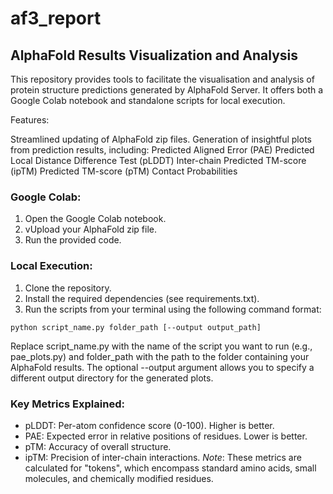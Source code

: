 # af3_report

## AlphaFold Results Visualization and Analysis

This repository provides tools to facilitate the visualisation and analysis of protein structure predictions generated by AlphaFold Server.  It offers both a Google Colab notebook and standalone scripts for local execution.

Features:

Streamlined updating of AlphaFold zip files.
Generation of insightful plots from prediction results, including:
Predicted Aligned Error (PAE)
Predicted Local Distance Difference Test (pLDDT)
Inter-chain Predicted TM-score (ipTM)
Predicted TM-score (pTM)
Contact Probabilities


### Google Colab:

1. Open the Google Colab notebook.
2. vUpload your AlphaFold zip file.
3. Run the provided code.

### Local Execution:

1. Clone the repository.
2. Install the required dependencies (see requirements.txt).
3. Run the scripts from your terminal using the following command format:

`python script_name.py folder_path [--output output_path]`

Replace script_name.py with the name of the script you want to run (e.g., pae_plots.py) and folder_path with the path to the folder containing your AlphaFold results. The optional --output argument allows you to specify a different output directory for the generated plots.

### Key Metrics Explained:

* pLDDT: Per-atom confidence score (0-100). Higher is better.
* PAE: Expected error in relative positions of residues. Lower is better.
* pTM: Accuracy of overall structure.
* ipTM: Precision of inter-chain interactions.
*Note*: These metrics are calculated for "tokens", which encompass standard amino acids, small molecules, and chemically modified residues.
